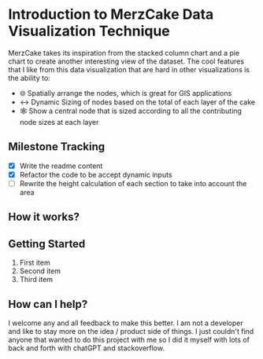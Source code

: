 # Introduction to MerzCake Data Visualization Technique
MerzCake takes its inspiration from the stacked column chart and a pie chart to create another interesting view of the dataset. The cool features that I like from this data visualization that are hard in other visualizations is the ability to:
- 🌐 Spatially arrange the nodes, which is great for GIS applications
- ↔️ Dynamic Sizing of nodes based on the total of each layer of the cake
- 🕸️ Show a central node that is sized according to all the contributing node sizes at each layer 

## Milestone Tracking
- [x] Write the readme content
- [x] Refactor the code to be accept dynamic inputs
- [ ] Rewrite the height calculation of each section to take into account the area

## How it works?


## Getting Started
1. First item
2. Second item
3. Third item

## How can I help?
I welcome any and all feedback to make this better. I am not a developer and like to stay more on the idea / product side of things. I just couldn't find anyone that wanted to do this project with me so I did it myself with lots of back and forth with chatGPT and stackoverflow.

